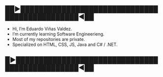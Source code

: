 
## ██►██████████████████████████████████████████████◄██
- Hi, I’m Eduardo Viñas Valdez.
- I’m currently learning Software Engineerieng.
- Most of my repositories are private.
- Specialized on HTML, CSS, JS, Java and C# / .NET.
## █►███████████████████████████████████████████████◄██

<!---
PLACEHOLDER
--->
